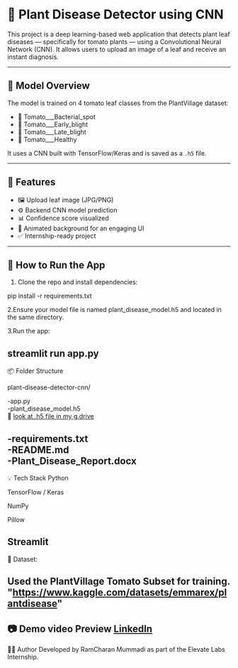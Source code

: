 # 🌿 Plant Disease Detector using CNN

This project is a deep learning-based web application that detects plant leaf diseases — specifically for tomato plants — using a Convolutional Neural Network (CNN). It allows users to upload an image of a leaf and receive an instant diagnosis.

---

## 🧠 Model Overview

The model is trained on 4 tomato leaf classes from the PlantVillage dataset:
- 🍅 Tomato___Bacterial_spot
- 🍅 Tomato___Early_blight
- 🍅 Tomato___Late_blight
- 🌿 Tomato___Healthy

It uses a CNN built with TensorFlow/Keras and is saved as a `.h5` file.

---

## 🎯 Features

- 🖼 Upload leaf image (JPG/PNG)
- ⚙️ Backend CNN model prediction
- 📊 Confidence score visualized
- 🎨 Animated background for an engaging UI
- ✅ Internship-ready project

---

## 🚀 How to Run the App

1. Clone the repo and install dependencies:

pip install -r requirements.txt

2.Ensure your model file is named plant_disease_model.h5 and located in the same directory.

3.Run the app:

streamlit run app.py
---
📦 Folder Structure

 plant-disease-detector-cnn/

 -app.py                    
 -plant_disease_model.h5  
 🔗 [look at .h5 file in my g.drive](https://drive.google.com/file/d/14cNgD7qwyJUySj4DzG-wZ8vp84mWeGi-/view?usp=drive_link)
 
 -requirements.txt          
 -README.md                 
 -Plant_Disease_Report.docx 
---
💡 Tech Stack
Python

TensorFlow / Keras

NumPy

Pillow

Streamlit
---
📌 Dataset:

 Used the PlantVillage Tomato Subset for training.
   "https://www.kaggle.com/datasets/emmarex/plantdisease"
---


📷 Demo video Preview
[LinkedIn](https://www.linkedin.com/posts/ramcharan-mummadi-5973a72a3_machinelearning-ai-streamlit-activity-7343211606819950592-L5Cq?utm_source=share&utm_medium=member_desktop&rcm=ACoAAEk08IMBgtVhiLfvseThCHsaIMJ-AW1t6zw) 
---
👨‍💻 Author
Developed by RamCharan Mummadi as part of the Elevate Labs Internship.
